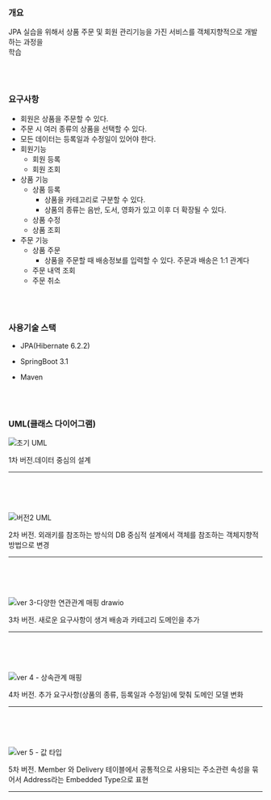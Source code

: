 ### 개요 ###

JPA 실습을 위해서 상품 주문 및 회원 관리기능을 가진 서비스를 객체지향적으로 개발하는 과정을  
학습

<br>
<br>

### 요구사항 ###


+ 회원은 상품을 주문할 수 있다.
+ 주문 시 여러 종류의 상품을 선택할 수 있다.
+ 모든 데이터는 등록일과 수정일이 있어야 한다.
+ 회원기능
    + 회원 등록
    + 회원 조회
+ 상품 기능
    + 상품 등록
      + 상품을 카테고리로 구분할 수 있다.
      + 상품의 종류는 음반, 도서, 영화가 있고 이후 더 확장될 수 있다.
    + 상품 수정
    + 상품 조회
+ 주문 기능
    + 상품 주문
      + 상품을 주문할 때 배송정보를 입력할 수 있다. 주문과 배송은 1:1 관계다
    + 주문 내역 조회
    + 주문 취소

<br>
<br>

### 사용기술 스택 ###
+ JPA(Hibernate 6.2.2)
+ SpringBoot 3.1
+ Maven

  <br>
  <br>

### UML(클래스 다이어그램) ###


![초기 UML](https://github.com/sungwoon129/JPA-Practical-Example/assets/43958570/08a718c2-e78d-4758-b2a4-64d0f2e2dadb)

1차 버전.데이터 중심의 설계
<hr>
<br>
<br>
<br>

![버전2 UML](https://github.com/sungwoon129/JPA-Practical-Example/assets/43958570/1d696057-4faf-435b-bfef-017f04ba1620)

2차 버전. 외래키를 참조하는 방식의 DB 중심적 설계에서 객체를 참조하는 객체지향적 방법으로 변경
<hr>
<br>
<br>
<br>



![ver 3-다양한 연관관계 매핑 drawio](https://github.com/sungwoon129/JPA-Practical-Example/assets/43958570/c9ca3b87-99bd-4708-a73a-e35a40a6d124)

3차 버전. 새로운 요구사항이 생겨 배송과 카테고리 도메인을 추가
<hr>
<br>
<br>
<br>


![ver 4 - 상속관계 매핑](https://github.com/sungwoon129/JPA-Practical-Example/assets/43958570/bc82f573-71b4-4db7-99d0-5107a2478ef0)

4차 버전. 추가 요구사항(상품의 종류, 등록일과 수정일)에 맞춰 도메인 모델 변화
<hr>
<br>
<br>
<br>



![ver 5 - 값 타입](https://github.com/sungwoon129/JPA-Practical-Example/assets/43958570/83854198-4d4e-4c98-a183-993825010e39)

5차 버전. Member 와 Delivery 테이블에서 공통적으로 사용되는 주소관련 속성을 묶어서 Address라는 Embedded Type으로 표현
<hr>
<br>
<br>
<br>

